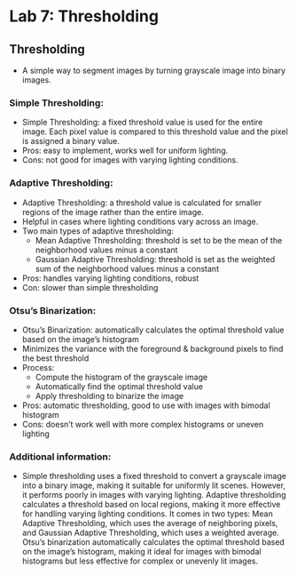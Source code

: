 # Lab 7: Thresholding
## Thresholding

- A simple way to segment images by turning grayscale image into binary images.

### Simple Thresholding:
- Simple Thresholding: a fixed threshold value is used for the
entire image. Each pixel value is compared to this threshold
value and the pixel is assigned a binary value.
- Pros: easy to implement, works well for uniform lighting.
- Cons: not good for images with varying lighting conditions.

### Adaptive Thresholding:
- Adaptive Thresholding: a threshold value is calculated for
smaller regions of the image rather than the entire image.
- Helpful in cases where lighting conditions vary across an image.
- Two main types of adaptive thresholding:
  - Mean Adaptive Thresholding: threshold is set to be the mean of the
neighborhood values minus a constant
  - Gaussian Adaptive Thresholding: threshold is set as the weighted sum
of the neighborhood values minus a constant
- Pros: handles varying lighting conditions, robust
- Con: slower than simple thresholding
  
### Otsu’s Binarization:
- Otsu’s Binarization: automatically calculates the optimal threshold
value based on the image’s histogram
- Minimizes the variance with the foreground & background pixels to
find the best threshold
- Process:
  - Compute the histogram of the grayscale image
  - Automatically find the optimal threshold value
  - Apply thresholding to binarize the image
- Pros: automatic thresholding, good to use with images with bimodal
histogram
- Cons: doesn’t work well with more complex histograms or uneven
lighting

### Additional information:
- Simple thresholding uses a fixed threshold to convert a grayscale image into a binary image, making it suitable for uniformly lit scenes. However, it performs poorly in images with varying lighting. Adaptive thresholding calculates a threshold based on local regions, making it more effective for handling varying lighting conditions. It comes in two types: Mean Adaptive Thresholding, which uses the average of neighboring pixels, and Gaussian Adaptive Thresholding, which uses a weighted average. Otsu’s binarization automatically calculates the optimal threshold based on the image’s histogram, making it ideal for images with bimodal histograms but less effective for complex or unevenly lit images.
